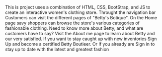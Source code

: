 This is project uses a combination of HTML, CSS, BootStrap, and JS to create
an interactive women's clothing store. Throught the navigation bar Customers
can visit the different pages of "Betty's Botique". On the Home page savy shoppers
can browse the store's various categories of fashionable clothing. Need to know
more about Betty, and what are customers have to say? Visit the About me page
to learn about Betty and our very satisfied. If you want to stay caught up with
new inventories Sign Up and become a certified Betty Boutieer. Or If you already are
Sign in to stay up to date with the latest and greatest fashion
